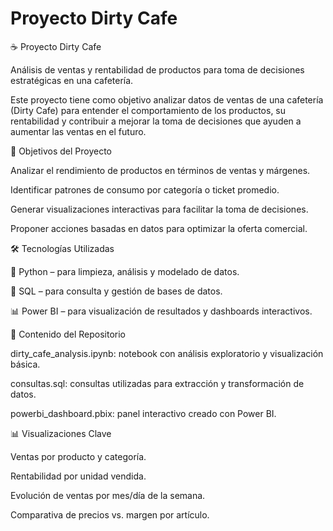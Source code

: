 # Proyecto Dirty Cafe
☕ Proyecto Dirty Cafe

Análisis de ventas y rentabilidad de productos para toma de decisiones estratégicas en una cafetería.

Este proyecto tiene como objetivo analizar datos de ventas de una cafetería (Dirty Cafe) para entender el comportamiento de los productos, su rentabilidad y contribuir a mejorar la toma de decisiones que ayuden a aumentar las ventas en el futuro.

📌 Objetivos del Proyecto

Analizar el rendimiento de productos en términos de ventas y márgenes.

Identificar patrones de consumo por categoría o ticket promedio.

Generar visualizaciones interactivas para facilitar la toma de decisiones.

Proponer acciones basadas en datos para optimizar la oferta comercial.

🛠️ Tecnologías Utilizadas

🐍 Python – para limpieza, análisis y modelado de datos.

🧮 SQL – para consulta y gestión de bases de datos.

📊 Power BI – para visualización de resultados y dashboards interactivos.

📁 Contenido del Repositorio

dirty_cafe_analysis.ipynb: notebook con análisis exploratorio y visualización básica.

consultas.sql: consultas utilizadas para extracción y transformación de datos.

powerbi_dashboard.pbix: panel interactivo creado con Power BI.


📊 Visualizaciones Clave

Ventas por producto y categoría.

Rentabilidad por unidad vendida.

Evolución de ventas por mes/día de la semana.

Comparativa de precios vs. margen por artículo.

